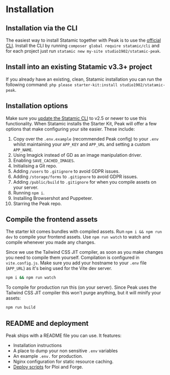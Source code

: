 # Installation

## Installation via the CLI

The easiest way to install Statamic together with Peak is to use the [official CLI](https://github.com/statamic/cli). Install the CLI by running `composer global require statamic/cli` and for each project just run `statamic new my-site studio1902/statamic-peak`.

## Install into an existing Statamic v3.3+ project

If you already have an existing, clean, Statamic installation you can run the following command: `php please starter-kit:install studio1902/statamic-peak`.

## Installation options
Make sure you [update the Statamic CLI](https://github.com/statamic/cli#updating-the-cli-tool) to v2.5 or newer to use this functionality. When Statamic installs the Starter Kit, Peak will offer a few options that make configuring your site easier. These include:

1. Copy over the `.env.example` (recommended Peak config) to your `.env` whilst maintaining your `APP_KEY` and `APP_URL` and setting a custom `APP_NAME`.
2. Using Imagick instead of GD as an image manipulation driver.
3. Enabling `SAVE_CACHED_IMAGES`.
4. Initialising a Git repo.
5. Adding `/users` to `.gitignore` to avoid GDPR issues.
6. Adding `/storage/forms` to `.gitignore` to avoid GDPR issues.
7. Adding `/public/build` to `.gitignore` for when you compile assets on your server.
8. Running `npm i`.
9. Installing Browsershot and Puppeteer.
10. Starring the Peak repo.

## Compile the frontend assets

The starter kit comes bundles with compiled assets. Run `npm i && npm run dev` to compile your frontend assets. Use `npm run watch` to watch and compile whenever you made any changes.

Since we use the Tailwind CSS JIT compiler, as soon as you make changes you need to compile them yourself. Compilation is configured in `vite.config.js`. Make sure you add your hostname to your `.env` file (`APP_URL`) as it's being used for the Vite dev server.

```bash
npm i && npm run watch
```

To compile for production run this (on your server). Since Peak uses the Tailwind CSS JIT compiler this won't purge anything, but it will minify your assets:

```bash
npm run build
```
## README and deployment

Peak ships with a README file you can use. It features:

* Installation instructions
* A place to dump your non sensitive `.env` variables
* An example `.env.` for production.
* Nginx configuration for static resource caching.
* [Deploy scripts](/other/deployment-script.html) for Ploi and Forge.
